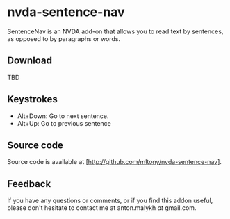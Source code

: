 # nvda-sentence-nav
SentenceNav is an NVDA add-on that allows you to read text by sentences, as opposed to by paragraphs or words.
## Download
TBD
## Keystrokes
* Alt+Down: Go to next sentence.
* Alt+Up: Go to previous sentence
## Source code
Source code is available at [http://github.com/mltony/nvda-sentence-nav].

## Feedback
If you have any questions or comments, or if you find this addon useful, please don't hesitate to contact me at anton.malykh *at* gmail.com.
